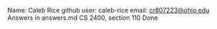 Name: Caleb Rice
github user: caleb-rice
email: cr807223@ohio.edu
Answers in answers.md
CS 2400, section 110
Done
